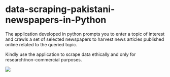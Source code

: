 # data-scraping-pakistani-newspapers-in-Python
The application developed in python prompts you to enter a topic of interest and crawls a set of selected newspapers to harvest news articles published online related to the queried topic. 

Kindly use the application to scrape data ethically and only for research/non-commercial purposes. 


![](output.csv.png)
